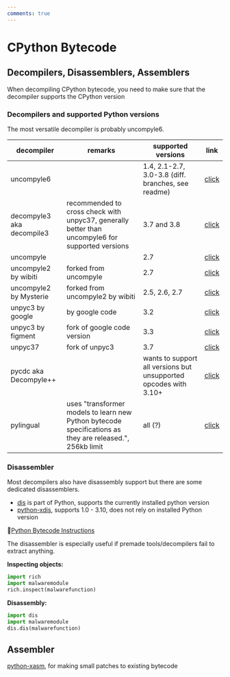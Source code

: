 ```yaml
---
comments: true
---
```


# CPython Bytecode

## Decompilers, Disassemblers, Assemblers

When decompiling CPython bytecode, you need to make sure that the decompiler supports the CPython version

### Decompilers and supported Python versions

The most versatile decompiler is probably uncompyle6.


| decompiler                            | remarks                                                                                          | supported versions                                 | link                                                |
| ------------------------------------- | ------------------------------------------------------------------------------------------------ | -------------------------------------------------- | --------------------------------------------------- |
| uncompyle6                |                                                                                                  | 1.4, 2.1-2.7, 3.0-3.8 (diff. branches, see readme) | [click](https://pypi.org/project/uncompyle6/)       |
| decompyle3 aka decompile3 | recommended to cross check with unpyc37, generally better than uncompyle6 for supported versions | 3.7 and 3.8                                        | [click](https://github.com/rocky/python-decompile3) |
| uncompyle                 |                                                                                                  | 2.7                                                | [click](https://github.com/gstarnberger/uncompyle)                                                    |
| uncompyle2 by wibiti      | forked from uncompyle                                                                            | 2.7                                                | [click](https://github.com/wibiti/uncompyle2)       |
| uncompyle2 by Mysterie    | forked from uncompyle2 by wibiti                                                                 | 2.5, 2.6, 2.7                                      | [click](https://github.com/Mysterie/uncompyle2)     |
| unpyc3 by google           | by google code                                                                                   | 3.2                                                | [click](https://code.google.com/archive/p/unpyc3/)  |
| unpyc3 by figment                   | fork of google code version                                                                      | 3.3                                                | [click](https://github.com/figment/unpyc3)          |
| unpyc37                   | fork of unpyc3                                                                                   | 3.7                                                | [click](https://github.com/andrew-tavera/unpyc37)   |
| pycdc aka Decompyle++     |                                                                                                  | wants to support all versions but unsupported opcodes with 3.10+         | [click](https://github.com/zrax/pycdc)              |
| pylingual      |     uses "transformer models to learn new Python bytecode specifications as they are released.", 256kb limit             | all (?)       | [click](https://pylingual.io/)              |

### Disassembler

Most decompilers also have disassembly support but there are some dedicated disassemblers.

* [dis](https://docs.python.org/3/library/dis.html) is part of Python, supports the currently installed python version
* [python-xdis](https://github.com/rocky/python-xdis), supports 1.0 - 3.10, does not rely on installed Python version

🔗[Python Bytecode Instructions](https://docs.python.org/3/library/dis.html#python-bytecode-instructions)

The disassembler is especially useful if premade tools/decompilers fail to extract anything.

**Inspecting objects:**

```python
import rich
import malwaremodule
rich.inspect(malwarefunction)
```

**Disassembly:**

```python
import dis
import malwaremodule
dis.dis(malwarefunction)
```

## Assembler

[python-xasm](https://github.com/rocky/python-xasm), for making small patches to existing bytecode
